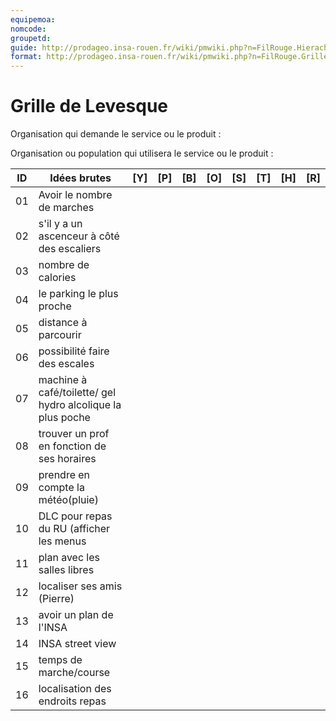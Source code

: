 ```yaml
---
equipemoa: 
nomcode: 
groupetd: 
guide: http://prodageo.insa-rouen.fr/wiki/pmwiki.php?n=FilRouge.HierachiserBesoins
format: http://prodageo.insa-rouen.fr/wiki/pmwiki.php?n=FilRouge.GrilleLevesque
---
```


# Grille de Levesque

Organisation qui demande le service ou le produit : 

Organisation ou population qui utilisera le service ou le produit : 

| ID | Idées brutes                 | [Y] | [P] | [B] | [O] | [S] | [T] | [H] | [R] |
|----|------------------------------|----------|----------|--------|-------------|----------|----------|-----------|------------|
| 01 |    Avoir le nombre de marches                          |          |          |        |             |          |          |           |            |
| 02 |  s'il y a un ascenceur à côté des escaliers   |          |          |        |             |          |          |           |            |
| 03 	| nombre de calories      |          |          |        |             |          |          |           |            |
| 04 	|       le parking le plus proche          |          |        |             |          |          |           |            |
| 05	|          distance à parcourir    	|         |          |        |             |          |          |           |            |
| 06	|          possibilité faire des escales |        |          |        |             |          |          |           |            |
| 07	|          machine à café/toilette/ gel hydro alcolique la plus poche |         |          |        |             |          |          |           |            |
| 08	|          trouver un prof en fonction de ses horaires    	| |          |        |             |          |          |           |            |
| 09	|          prendre en compte la météo(pluie)    	| |          |        |             |          |          |           |            |
| 10	|          DLC pour repas du RU (afficher les menus   	| |          |        |             |          |          |           |            |
| 11	|          plan avec les salles libres    	| |          |        |             |          |          |           |            |
| 12	|          localiser ses amis (Pierre)    	| |          |        |             |          |          |           |            |
| 13	|          avoir un  plan de l'INSA   	| |          |        |             |          |          |           |            |
| 14	|          INSA street view    	| |          |        |             |          |          |           |            |
| 15	|          temps de marche/course   	| |          |        |             |          |          |           |            |
| 16	|            localisation des endroits repas  	| |          |        |             |          |          |           |            |
